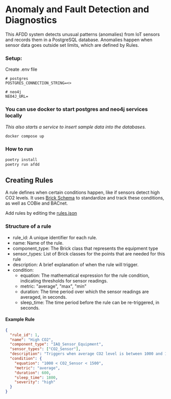 # Anomaly and Fault Detection and Diagnostics

This AFDD system detects unusual patterns (anomalies) from IoT sensors and records them in a PostgreSQL database. Anomalies happen when sensor data goes outside set limits, which are defined by Rules.

### Setup:

Create .env file

```
# postgres
POSTGRES_CONNECTION_STRING=<>

# neo4j
NEO4J_URL=
```

### You can use docker to start postgres and neo4j services locally

_This also starts a service to insert sample data into the databases._

```bash
docker compose up
```

### How to run

```bash
poetry install
poetry run afdd
```

## Creating Rules

A rule defines when certain conditions happen, like if sensors detect high CO2 levels. It uses [Brick Schema](https://brickschema.org/) to standardize and track these conditions, as well as COBie and BACnet.

Add rules by editing the [rules.json](./rules.json)

### Structure of a rule

- rule_id: A unique identifier for each rule.
- name: Name of the rule.
- component_type: The Brick class that represents the equipment type
- sensor_types: List of Brick classes for the points that are needed for this rule
- description: A brief explanation of when the rule will trigger.
- condition:
  - equation: The mathematical expression for the rule condition, indicating thresholds for sensor readings.
  - metric: "average", "max", "min"
  - duration: The time period over which the sensor readings are averaged, in seconds.
  - sleep_time: The time period before the rule can be re-triggered, in seconds.

#### Example Rule

```json
{
  "rule_id": 1,
  "name": "High CO2",
  "component_type": "IAQ_Sensor_Equipment",
  "sensor_types": ["CO2_Sensor"],
  "description": "Triggers when average CO2 level is between 1000 and 1500 ppm for 10 minutes",
  "condition": {
    "equation": "1000 < CO2_Sensor < 1500",
    "metric": "average",
    "duration": 600,
    "sleep_time": 1800,
    "severity": "high"
  }
}
```
